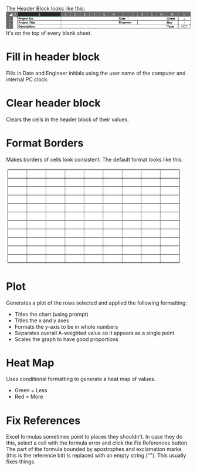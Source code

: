 The Header Block looks like this:
![HeaderBlock.jpg](https://github.com/Moosevellous/Trace/blob/master/img/HeaderBlock.JPG)
It's on the top of every blank sheet.

# Fill in header block
Fills in Date and Engineer initials using the user name of the computer and internal PC clock.

# Clear header block
Clears the cells in the header block of their values.

# Format Borders

Makes borders of cells look consistent. The default format looks like this:

![Borders.jpg](https://github.com/Moosevellous/Trace/blob/master/img/Borders.JPG)

# Plot

Generates a plot of the rows selected and applied the following formatting:
- Titles the chart (using prompt)
- Titles the x and y axes
- Formats the y-axis to be in whole numbers
- Separates overall A-weighted value so it appears as a single point
- Scales the graph to have good proportions

# Heat Map
Uses conditional formatting to generate a heat map of values. 
- Green = Less
- Red = More

# Fix References
Excel formulas sometimes point to places they shouldn't. In case they do this, select a cell with the formula error and click the Fix References button. The part of the formula bounded by apostrophes and exclamation marks (this is the reference bit) is replaced with an empty string (""). This usually fixes things.